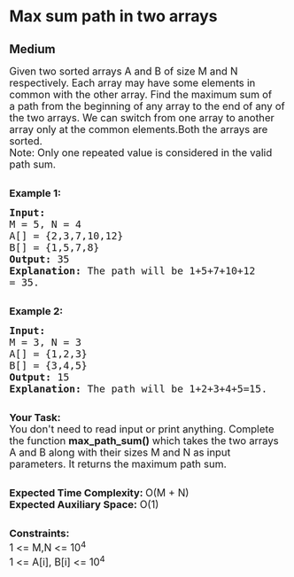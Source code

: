 # Max sum path in two arrays
## Medium
<div class="problems_problem_content__Xm_eO"><p><span style="font-size:18px">Given two sorted arrays A and B&nbsp;of size M and N respectively. Each array&nbsp;may have some elements in common with the other array. Find the maximum&nbsp;sum of a&nbsp;path&nbsp;from the beginning of any array to the end of any of the two arrays. We can switch from one array to another array only at the common elements.Both the arrays are sorted.<br>
Note: Only one repeated value is considered in the&nbsp;valid path sum.</span></p>

<p><br>
<span style="font-size:18px"><strong>Example 1:</strong></span></p>

<pre><span style="font-size:18px"><strong>Input:
</strong>M = 5, N = 4
A[] = {2,3,7,10,12}
B[] = {1,5,7,8}
<strong>Output: </strong>35<strong>
Explanation: </strong>The path will be 1+5+7+10+12
= 35.</span>
</pre>

<p><br>
<span style="font-size:18px"><strong>Example 2:</strong></span></p>

<pre><span style="font-size:18px"><strong>Input:
</strong>M = 3, N = 3
A[] = {1,2,3}
B[] = {3,4,5}
<strong>Output: </strong>15<strong>
Explanation: </strong>The path will be 1+2+3+4+5=15.</span></pre>

<p><br>
<span style="font-size:18px"><strong>Your Task:</strong><br>
You don't need to read input or print anything.&nbsp;Complete the function <strong>max_path_sum()</strong> which takes the two arrays A and B along with their sizes M and N as input parameters. It returns the maximum path sum.</span></p>

<p><br>
<span style="font-size:18px"><strong>Expected Time Complexity: </strong>O(M + N)<br>
<strong>Expected Auxiliary Space:</strong> O(1)</span></p>

<p><br>
<span style="font-size:18px"><strong>Constraints:</strong><br>
1 &lt;= M,N &lt;= 10<sup>4</sup><br>
1 &lt;= A[i], B[i] &lt;= 10<sup>4</sup></span></p>
</div>